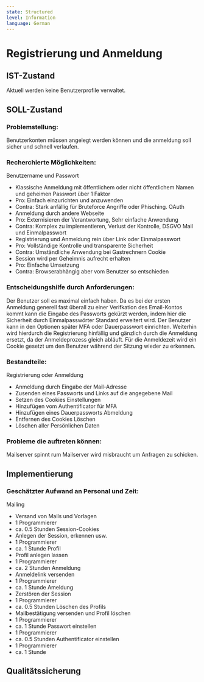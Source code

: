 ```yaml
---
state: Structured
level: Information
language: German
---
```


# Registrierung und Anmeldung

## IST-Zustand

Aktuell werden keine Benutzerprofile verwaltet.

## SOLL-Zustand

### Problemstellung:

Benutzerkonten müssen angelegt werden können und die anmeldung soll sicher und schnell verlaufen.

### Recherchierte Möglichkeiten:

Benutzername und Passwort

- Klassische Anmeldung mit öffentlichem oder nicht öffentlichem Namen und geheimen Passwort über 1 Faktor
- Pro: Einfach einzurichten und anzuwenden
- Contra: Stark anfällig für Bruteforce Angriffe oder Phisching.
  OAuth
- Anmeldung durch andere Webseite
- Pro: Externisieren der Verantwortung, Sehr einfache Anwendung
- Contra: Komplex zu implementieren, Verlust der Kontrolle, DSGVO
  Mail und Einmalpasswort
- Registrierung und Anmeldung rein über Link oder Einmalpasswort
- Pro: Vollständige Kontrolle und transparente Sicherheit
- Contra: Umständliche Anwendung bei Gastrechnern
  Cookie
- Session wird per Geheimnis aufrecht erhalten
- Pro: Einfache Umsetzung
- Contra: Browserabhängig aber vom Benutzer so entschieden

### Entscheidungshilfe durch Anforderungen:

Der Benutzer soll es maximal einfach haben. Da es bei der ersten Anmeldung generell fast überall zu einer Verifkation des Email-Kontos kommt kann die Eingabe des Passworts gekürzt werden, indem hier die Sicherheit durch Einmalpasswörter Standard erweitert wird. Der Benutzer kann in den Optionen später MFA oder Dauerpasswort einrichten. Weiterhin wird hierdurch die Registrierung hinfällig und gänzlich durch die Anmeldung ersetzt, da der Anmeldeprozess gleich abläuft. Für die Anmeldezeit wird ein Cookie gesetzt um den Benutzer während der Sitzung wieder zu erkennen.

### Bestandteile:

Registrierung oder Anmeldung

- Anmeldung durch Eingabe der Mail-Adresse
- Zusenden eines Passworts und Links auf die angegebene Mail
- Setzen des Cookies
  Einstellungen
- Hinzufügen vom Authentificator für MFA
- Hinzufügen eines Dauerpassworts
  Abmeldung
- Entfernen des Cookies
  Löschen
- Löschen aller Persönlichen Daten

### Probleme die auftreten können:

Mailserver spinnt rum
Mailserver wird misbraucht um Anfragen zu schicken.

## Implementierung

### Geschätzter Aufwand an Personal und Zeit:

Mailing

- Versand von Mails und Vorlagen
- 1 Programmierer
- ca. 0.5 Stunden
  Session-Cookies
- Anlegen der Session, erkennen usw.
- 1 Programmierer
- ca. 1 Stunde
  Profil
- Profil anlegen lassen
- 1 Programmierer
- ca. 2 Stunden
  Anmeldung
- Anmeldelink versenden
- 1 Programmierer
- ca. 1 Stunde
  Ameldung
- Zerstören der Session
- 1 Programmierer
- ca. 0.5 Stunden
  Löschen des Profils
- Mailbestätigung versenden und Profil löschen
- 1 Programmierer
- ca. 1 Stunde
  Passwort einstellen
- 1 Programmierer
- ca. 0.5 Stunden
  Authentificator einstellen
- 1 Programmierer
- ca. 1 Stunde

## Qualitätssicherung
